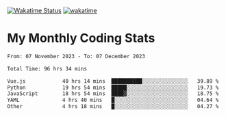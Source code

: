 [![Wakatime Status](https://github.com/noopurphalak/noopurphalak/workflows/wakatime-status-update/badge.svg)](https://github.com/noopurphalak/noopurphalak/actions/workflows/main.yml)
[![wakatime](https://wakatime.com/badge/user/80ace140-ef40-4fdd-b8ed-f3be3d2e1aea.svg)](https://wakatime.com/@80ace140-ef40-4fdd-b8ed-f3be3d2e1aea)

# My Monthly Coding Stats

<!--START_SECTION:waka-->

```txt
From: 07 November 2023 - To: 07 December 2023

Total Time: 96 hrs 34 mins

Vue.js            40 hrs 14 mins  ██████████░░░░░░░░░░░░░░░   39.89 %
Python            19 hrs 54 mins  █████░░░░░░░░░░░░░░░░░░░░   19.73 %
JavaScript        18 hrs 54 mins  ████▓░░░░░░░░░░░░░░░░░░░░   18.75 %
YAML              4 hrs 40 mins   █░░░░░░░░░░░░░░░░░░░░░░░░   04.64 %
Other             4 hrs 18 mins   █░░░░░░░░░░░░░░░░░░░░░░░░   04.27 %
```

<!--END_SECTION:waka-->

